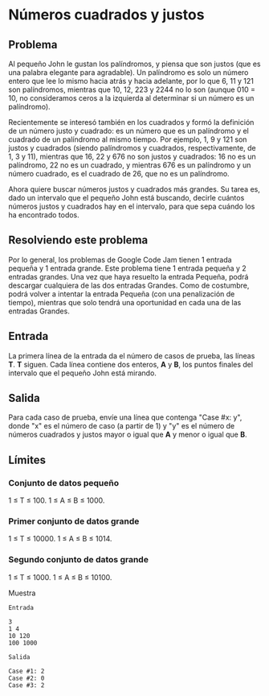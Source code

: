 # Números cuadrados y justos

## Problema
Al pequeño John le gustan los palíndromos, y piensa que son justos (que es una palabra elegante para agradable). Un palíndromo es solo un número entero que lee lo mismo hacia atrás y hacia adelante, por lo que 6, 11 y 121 son palíndromos, mientras que 10, 12, 223 y 2244 no lo son (aunque 010 = 10, no consideramos ceros a la izquierda al determinar si un número es un palíndromo).

Recientemente se interesó también en los cuadrados y formó la definición de un número justo y cuadrado: es un número que es un palíndromo y el cuadrado de un palíndromo al mismo tiempo. Por ejemplo, 1, 9 y 121 son justos y cuadrados (siendo palíndromos y cuadrados, respectivamente, de 1, 3 y 11), mientras que 16, 22 y 676 no son justos y cuadrados: 16 no es un palíndromo, 22 no es un cuadrado, y mientras 676 es un palíndromo y un número cuadrado, es el cuadrado de 26, que no es un palíndromo.

Ahora quiere buscar números justos y cuadrados más grandes. Su tarea es, dado un intervalo que el pequeño John está buscando, decirle cuántos números justos y cuadrados hay en el intervalo, para que sepa cuándo los ha encontrado todos.

## Resolviendo este problema

Por lo general, los problemas de Google Code Jam tienen 1 entrada pequeña y 1 entrada grande. Este problema tiene 1 entrada pequeña y 2 entradas grandes. Una vez que haya resuelto la entrada Pequeña, podrá descargar cualquiera de las dos entradas Grandes. Como de costumbre, podrá volver a intentar la entrada Pequeña (con una penalización de tiempo), mientras que solo tendrá una oportunidad en cada una de las entradas Grandes.

## Entrada

La primera línea de la entrada da el número de casos de prueba, las líneas **T**. **T** siguen. Cada línea contiene dos enteros, **A** y **B**, los puntos finales del intervalo que el pequeño John está mirando.

## Salida

Para cada caso de prueba, envíe una línea que contenga "Case #x: y", donde "x" es el número de caso (a partir de 1) y "y" es el número de números cuadrados y justos mayor o igual que **A** y menor o igual que **B**.

## Límites

### Conjunto de datos pequeño
1 ≤ T ≤ 100.
1 ≤ A ≤ B ≤ 1000.

### Primer conjunto de datos grande
1 ≤ T ≤ 10000.
1 ≤ A ≤ B ≤ 1014.

### Segundo conjunto de datos grande
1 ≤ T ≤ 1000.
1 ≤ A ≤ B ≤ 10100.

Muestra

```
Entrada
 
3
1 4
10 120
100 1000
 	
Salida

Case #1: 2
Case #2: 0
Case #3: 2


```
